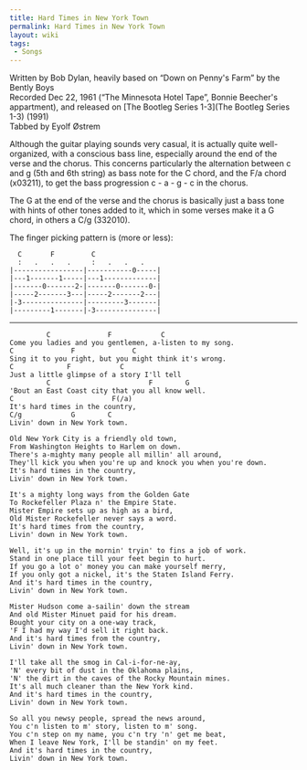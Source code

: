 ```yaml
---
title: Hard Times in New York Town
permalink: Hard Times in New York Town
layout: wiki
tags:
 - Songs
---
```


Written by Bob Dylan, heavily based on “Down on Penny's Farm” by the
Bently Boys  
Recorded Dec 22, 1961 (“The Minnesota Hotel Tape”, Bonnie Beecher's
appartment), and released on [The Bootleg Series
1-3](The Bootleg Series 1-3) (1991)  
Tabbed by Eyolf Østrem

Although the guitar playing sounds very casual, it is actually quite
well-organized, with a conscious bass line, especially around the end of
the verse and the chorus. This concerns particularly the alternation
between c and g (5th and 6th string) as bass note for the C chord, and
the F/a chord (x03211), to get the bass progression c - a - g - c in the
chorus.

The G at the end of the verse and the chorus is basically just a bass
tone with hints of other tones added to it, which in some verses make it
a G chord, in others a C/g (332010).

The finger picking pattern is (more or less):

      C       F         C
      :   .   .   .     :   .   .   .
    |-----------------|-----------0-----|
    |---1-------1-----|---1-------------|
    |-------0-------2-|-------0-------0-|
    |-----2-------3---|-----2-------2---|
    |-3---------------|---------3-------|
    |---------1-------|-3---------------|

* * * * *

             C              F            C
    Come you ladies and you gentlemen, a-listen to my song.
    C              F              C
    Sing it to you right, but you might think it's wrong.
    C             F            C
    Just a little glimpse of a story I'll tell
             C                        F        G
    'Bout an East Coast city that you all know well.
    C                        F(/a)
    It's hard times in the country,
    C/g            G        C
    Livin' down in New York town.

    Old New York City is a friendly old town,
    From Washington Heights to Harlem on down.
    There's a-mighty many people all millin' all around,
    They'll kick you when you're up and knock you when you're down.
    It's hard times in the country,
    Livin' down in New York town.

    It's a mighty long ways from the Golden Gate
    To Rockefeller Plaza n' the Empire State.
    Mister Empire sets up as high as a bird,
    Old Mister Rockefeller never says a word.
    It's hard times from the country,
    Livin' down in New York town.

    Well, it's up in the mornin' tryin' to fins a job of work.
    Stand in one place till your feet begin to hurt.
    If you go a lot o' money you can make yourself merry,
    If you only got a nickel, it's the Staten Island Ferry.
    And it's hard times in the country,
    Livin' down in New York town.

    Mister Hudson come a-sailin' down the stream
    And old Mister Minuet paid for his dream.
    Bought your city on a one-way track,
    'F I had my way I'd sell it right back.
    And it's hard times from the country,
    Livin' down in New York town.

    I'll take all the smog in Cal-i-for-ne-ay,
    'N' every bit of dust in the Oklahoma plains,
    'N' the dirt in the caves of the Rocky Mountain mines.
    It's all much cleaner than the New York kind.
    And it's hard times in the country,
    Livin' down in New York town.

    So all you newsy people, spread the news around,
    You c'n listen to m' story, listen to m' song.
    You c'n step on my name, you c'n try 'n' get me beat,
    When I leave New York, I'll be standin' on my feet.
    And it's hard times in the country,
    Livin' down in New York town.
